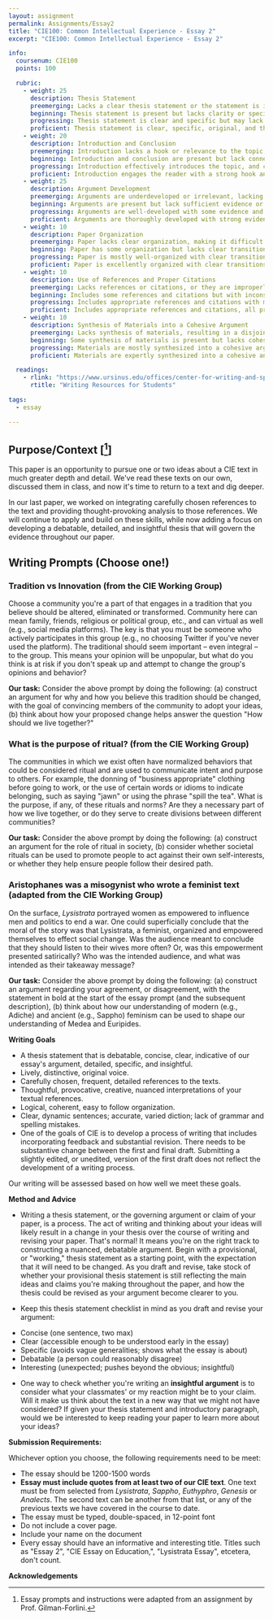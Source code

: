 ```yaml
---
layout: assignment
permalink: Assignments/Essay2
title: "CIE100: Common Intellectual Experience - Essay 2"
excerpt: "CIE100: Common Intellectual Experience - Essay 2"

info:
  coursenum: CIE100
  points: 100

  rubric:
    - weight: 25
      description: Thesis Statement
      preemerging: Lacks a clear thesis statement or the statement is irrelevant to the topic.
      beginning: Thesis statement is present but lacks clarity or specificity.
      progressing: Thesis statement is clear and specific but may lack depth or originality.
      proficient: Thesis statement is clear, specific, original, and thought-provoking, guiding the reader's understanding of the essay's purpose.
    - weight: 20
      description: Introduction and Conclusion
      preemerging: Introduction lacks a hook or relevance to the topic, and conclusion does not summarize or provide closure.
      beginning: Introduction and conclusion are present but lack connection to the thesis or main argument.
      progressing: Introduction effectively introduces the topic, and conclusion summarizes the main points but may lack insight or reflection.
      proficient: Introduction engages the reader with a strong hook and clear connection to the thesis, and conclusion provides insightful summary and reflection.
    - weight: 25
      description: Argument Development
      preemerging: Arguments are underdeveloped or irrelevant, lacking evidence or logical reasoning.
      beginning: Arguments are present but lack sufficient evidence or reasoning, making them weak or unconvincing.
      progressing: Arguments are well-developed with some evidence and reasoning but may lack depth or complexity.
      proficient: Arguments are thoroughly developed with strong evidence and logical reasoning, contributing to a persuasive and compelling essay.
    - weight: 10
      description: Paper Organization
      preemerging: Paper lacks clear organization, making it difficult to follow the flow of ideas.
      beginning: Paper has some organization but lacks clear transitions or logical flow between paragraphs.
      progressing: Paper is mostly well-organized with clear transitions but may have minor inconsistencies in flow.
      proficient: Paper is excellently organized with clear transitions and logical flow, enhancing the reader's understanding and engagement.
    - weight: 10
      description: Use of References and Proper Citations
      preemerging: Lacks references or citations, or they are improperly formatted.
      beginning: Includes some references and citations but with inconsistencies or errors in formatting.
      progressing: Includes appropriate references and citations with minor errors or inconsistencies in formatting.
      proficient: Includes appropriate references and citations, all properly formatted according to the relevant citation style.
    - weight: 10
      description: Synthesis of Materials into a Cohesive Argument
      preemerging: Lacks synthesis of materials, resulting in a disjointed or fragmented argument.
      beginning: Some synthesis of materials is present but lacks cohesion or connection to the main argument.
      progressing: Materials are mostly synthesized into a cohesive argument but may lack depth or complexity.
      proficient: Materials are expertly synthesized into a cohesive and complex argument, enhancing the overall quality and persuasiveness of the essay.

  readings:
    - rlink: "https://www.ursinus.edu/offices/center-for-writing-and-speaking/resources-for-students-/"
      rtitle: "Writing Resources for Students"

tags:
  - essay

---
```


## Purpose/Context \[[^1]\]

This paper is an opportunity to pursue one or two ideas about a CIE text in much greater depth and detail. We've read these texts on our own, discussed them in class, and now it's time to return to a text and dig deeper.

In our last paper, we worked on integrating carefully chosen references to the text and providing thought-provoking analysis to those references. We will continue to apply and build on these skills, while now adding a focus on developing a debatable, detailed, and insightful thesis that will govern the evidence throughout our paper.

## Writing Prompts (Choose one!)

### Tradition vs Innovation (from the CIE Working Group)

Choose a community you're a part of that engages in a tradition that you believe should be altered, eliminated or transformed. Community here can mean family, friends, religious or political group, etc., and can virtual as well (e.g., social media platforms). The key is that you must be someone who actively participates in this group (e.g., no choosing Twitter if you've never used the platform). The traditional should seem important – even integral – to the group. This means your opinion will be unpopular, but what do you think is at risk if you don't speak up and attempt to change the group's opinions and behavior?

**Our task:** Consider the above prompt by doing the following: (a) construct an argument for why and how you believe this tradition should be changed, with the goal of convincing members of the community to adopt your ideas, (b) think about how your proposed change helps answer the question "How should we live together?"

### What is the purpose of ritual? (from the CIE Working Group)
The communities in which we exist often have normalized behaviors that could be considered ritual and are used to communicate intent and purpose to others. For example, the donning of "business appropriate" clothing before going to work, or the use of certain words or idioms to indicate belonging, such as saying "jawn" or using the phrase "spill the tea". What is the purpose, if any, of these rituals and norms? Are they a necessary part of how we live together, or do they serve to create divisions between different communities?

**Our task:** Consider the above prompt by doing the following: (a) construct an argument for the role of ritual in society, (b) consider whether societal rituals can be used to promote people to act against their own self-interests, or whether they help ensure people follow their desired path.

### Aristophanes was a misogynist who wrote a feminist text (adapted from the CIE Working Group)
On the surface, *Lysistrata* portrayed women as empowered to influence men and politics to end a war.  One could superficially conclude that the moral of the story was that Lysistrata, a feminist, organized and empowered themselves to effect social change.  Was the audience meant to conclude that they should listen to their wives more often?  Or, was this empowerment presented satirically?  Who was the intended audience, and what was intended as their takeaway message?

**Our task:** Consider the above prompt by doing the following: (a) construct an argument regarding your agreement, or disagreement, with the statement in bold at the start of the essay prompt (and the subsequent description), (b) think about how our understanding of modern (e.g., Adiche) and ancient (e.g., Sappho) feminism can be used to shape our understanding of Medea and Euripides.

**Writing Goals**

- A thesis statement that is debatable, concise, clear, indicative of our essay's argument, detailed, specific, and insightful.
- Lively, distinctive, original voice.
- Carefully chosen, frequent, detailed references to the texts.
- Thoughtful, provocative, creative, nuanced interpretations of your textual references.
- Logical, coherent, easy to follow organization.
- Clear, dynamic sentences; accurate, varied diction; lack of grammar and spelling mistakes.
- One of the goals of CIE is to develop a process of writing that includes incorporating feedback and substantial revision. There needs to be substantive change between the first and final draft. Submitting a slightly edited, or unedited, version of the first draft does not reflect the development of a writing process.

Our writing will be assessed based on how well we meet these goals.

**Method and Advice**

- Writing a thesis statement, or the governing argument or claim of your paper, is a process. The act of writing and thinking about your ideas will likely result in a change in your thesis over the course of writing and revising your paper. That's normal! It means you're on the right track to constructing a nuanced, debatable argument. Begin with a provisional, or "working," thesis statement as a starting point, with the expectation that it will need to be changed. As you draft and revise, take stock of whether your provisional thesis statement is still reflecting the main ideas and claims you're making throughout the paper, and how the thesis could be revised as your argument become clearer to you.

- Keep this thesis statement checklist in mind as you draft and revise your argument:

* Concise (one sentence, two max)
* Clear (accessible enough to be understood early in the essay)
* Specific (avoids vague generalities; shows what the essay is about)
* Debatable (a person could reasonably disagree)
* Interesting (unexpected; pushes beyond the obvious; insightful)

- One way to check whether you're writing an **insightful argument** is to consider what your classmates' or my reaction might be to your claim. Will it make us think about the text in a new way that we might not have considered? If given your thesis statement and introductory paragraph, would we be interested to keep reading your paper to learn more about your ideas?

**Submission Requirements:**

Whichever option you choose, the following requirements need to be meet:

- The essay should be 1200-1500 words
- **Essay must include quotes from at least two of our CIE text**. One text must be from selected from _Lysistrata_, _Sappho_, _Euthyphro_, _Genesis_ or _Analects_. The second text can be another from that list, or any of the previous texts we have covered in the course to date.
- The essay must be typed, double-spaced, in 12-point font
- Do not include a cover page.
- Include your name on the document
- Every essay should have an informative and interesting title. Titles such as "Essay 2", "CIE Essay on Education,", "Lysistrata Essay", etcetera, don't count.

**Acknowledgements**

[^1]: Essay prompts and instructions were adapted from an assignment by Prof. Gilman-Forlini.


